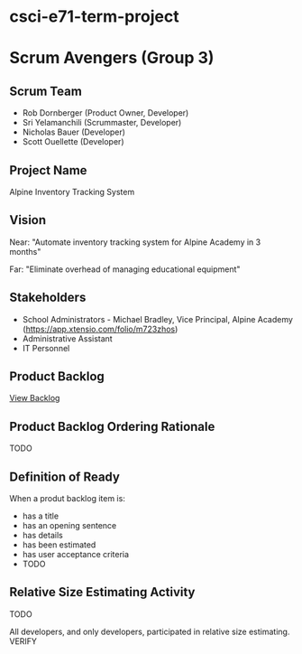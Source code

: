 # csci-e71-term-project
Scrum Avengers (Group 3)
========================

Scrum Team
----------
* Rob Dornberger (Product Owner, Developer)
* Sri Yelamanchili  (Scrummaster, Developer)
* Nicholas Bauer (Developer)
* Scott Ouellette (Developer)

Project Name
------------
Alpine Inventory Tracking System

Vision
------
Near: "Automate inventory tracking system for Alpine Academy in 3 months"

Far: "Eliminate overhead of managing educational equipment"

Stakeholders
------------
* School Administrators - Michael Bradley, Vice Principal, Alpine Academy (https://app.xtensio.com/folio/m723zhos)
* Administrative Assistant
* IT Personnel

Product Backlog
---------------
[View Backlog](https://github.com/scottx611x/csci-e71-term-project/projects/1)

Product Backlog Ordering Rationale
----------------------------------
TODO

Definition of Ready
-------------------
When a produt backlog item is:
 * has a title
 * has an opening sentence
 * has details
 * has been estimated
 * has user acceptance criteria
 * TODO
 
 Relative Size Estimating Activity
 ---------------------------------
 TODO
 
 All developers, and only developers, participated in relative size estimating. VERIFY
